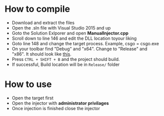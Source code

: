# How to compile
<ul>
  <li>Download and extract the files</li>
  <li>Open the .sln file with Visual Studio 2015 and up</li>
  <li>Goto the Solution Exlporer and open <b>ManualInjector.cpp</b></li>
  <li>Scroll down to line 146 and edit the DLL location toyour liking</li>
  <li>Goto line 148 and change the target process. Example, csgo = csgo.exe
  <li>On your toolbar find "Debug" and "x64". Change to "Release" and "x86". It should look like <a href="https://imgur.com/a/I7rI005">this</a>.</li>
  <li>Press <code>CTRL + SHIFT + B</code> and the project should build.</li>
  <li>If successful, Build location will be in <code>Release/</code> folder</li>
</ul>

# How to use
<ul>
  <li>Open the target first</li>
  <li>Open the injector with <b>administrator privilages</b>
  <li>Once injection is finished close the injector</li>
</ul>
